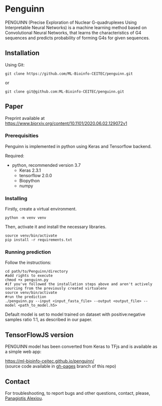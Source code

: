 # Penguinn

PENGUINN (Precise Exploration of Nuclear G-quadruplexes Using Interpretable Neural Networks) is a machine learning method based on Convolutional Neural Networks, that learns the characteristics of G4 sequences and predicts probability of forming G4s for given sequences.

## Installation

Using Git:

```
git clone https://github.com/ML-Bioinfo-CEITEC/penguinn.git
```
or

```
git clone git@github.com:ML-Bioinfo-CEITEC/penguinn.git
```

## Paper

Preprint available at  
https://www.biorxiv.org/content/10.1101/2020.06.02.129072v1

### Prerequisities

Penguinn is implemented in python using Keras and Tensorflow backend.

Required:

* python, recommended version 3.7
    * Keras 2.3.1
    * tensorflow 2.0.0
    * Biopython
    * numpy

### Installing
Firstly, create a virtual environment.
```
python -m venv venv
```
Then, activate it and install the necessary libraries.
```
source venv/bin/activate
pip install -r requirements.txt
```

### Running prediction

Follow the instructions:

```
cd path/to/Penguinn/directory
#add rights to execute
chmod +x penguinn.py
#if you've followed the installation steps above and aren't actively sourcing from the previously created virtualenv
source venv/bin/activate
#run the prediction
./penguinn.py --input <input_fasta_file> --output <output_file> --model <path_to_model.h5>
```

Default model is set to model trained on dataset with positive:negative samples ratio 1:1, as described in our paper.

## TensorFlowJS version

PENGUINN model has been converted from Keras to TFjs and is available as a simple web app: 

https://ml-bioinfo-ceitec.github.io/penguinn/  
(source code available in [gh-pages](https://github.com/ML-Bioinfo-CEITEC/penguinn/tree/gh-pages) branch of this repo)

## Contact

For troubleshooting, to report bugs and other questions, contact, please, [Panagiotis Alexiou](https://www.ceitec.eu/panagiotis-alexiou-ph-d/u91502).
